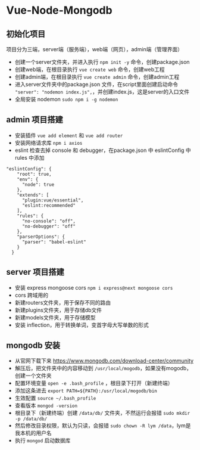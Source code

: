 # Vue-Node-Mongodb

## 初始化项目

项目分为三端，server端（服务端），web端（网页），admin端（管理界面）

* 创建一个server文件夹，并进入执行 `npm init -y` 命令，创建package.json
* 创建web端，在根目录执行 `vue create web` 命令，创建web工程
* 创建admin端，在根目录执行 `vue create admin` 命令，创建admin工程
* 进入server文件夹中的package.json 文件，在script里面创建启动命令 `"server": "nodemon index.js",`，并创建index.js，这是server的入口文件
* 全局安装 nodemon `sudo npm i -g nodemon`


## admin 项目搭建

* 安装插件 `vue add element` 和 `vue add router`
* 安装网络请求库 `npm i axios`
* eslint 检查去掉 console 和 debugger，在package.json 中 eslintConfig 中 rules 中添加

```
"eslintConfig": {
    "root": true,
    "env": {
      "node": true
    },
    "extends": [
      "plugin:vue/essential",
      "eslint:recommended"
    ],
    "rules": {
      "no-console": "off",
      "no-debugger": "off"
    },
    "parserOptions": {
      "parser": "babel-eslint"
    }
  }
```


## server 项目搭建

* 安装 express mongoose cors `npm i express@next mongoose cors`
* cors 跨域用的
* 新建routers文件夹，用于保存不同的路由
* 新建plugins文件夹，用于存储db文件
* 新建models文件夹，用于存储模型
* 安装 inflection，用于转换单词，变首字母大写单数的形式


## mongodb 安装

* 从官网下载下来 https://www.mongodb.com/download-center/community
* 解压后，把文件夹中的内容移动到 `/usr/local/mogodb`，如果没有mogodb，创建一个文件夹
* 配置环境变量 `open -e .bash_profile` ，根目录下打开（新建终端）
* 添加这条进去 `export PATH=${PATH}:/usr/local/mogodb/bin`
* 生效配置 `source ~/.bash_profile`
* 查看版本 `mongod -version`
* 根目录下（新建终端）创建 `/data/db/` 文件夹，不然运行会报错 `sudo mkdir -p /data/db/`
* 然后修改目录权限，默认为只读，会报错 `sudo chown -R lym /data`，lym是我本机的用户名
* 执行 `mongod` 启动数据库